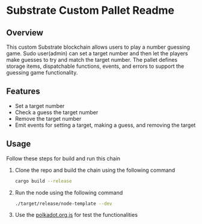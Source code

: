# Substrate Custom Pallet Readme

## Overview
This custom Substrate blockchain allows users to play a number guessing game. Sudo user(admin) can set a target number and then let the players make guesses to try and match the target number. The pallet defines storage items, dispatchable functions, events, and errors to support the guessing game functionality.

## Features
- Set a target number
- Check a guess the target number
- Remove the target number
- Emit events for setting a target, making a guess, and removing the target

## Usage
Follow these steps for build and run this chain

1. Clone the repo and build the chain using the following command
    ```bash
    cargo build --release
    ```
2. Run the node using the following command
    ```bash
    ./target/release/node-template --dev
    ```
3. Use the [polkadot.org.js](https://polkadot.js.org/apps/?rpc=ws%3A%2F%2F127.0.0.1%3A9944#/chainstate) for test the functionalities